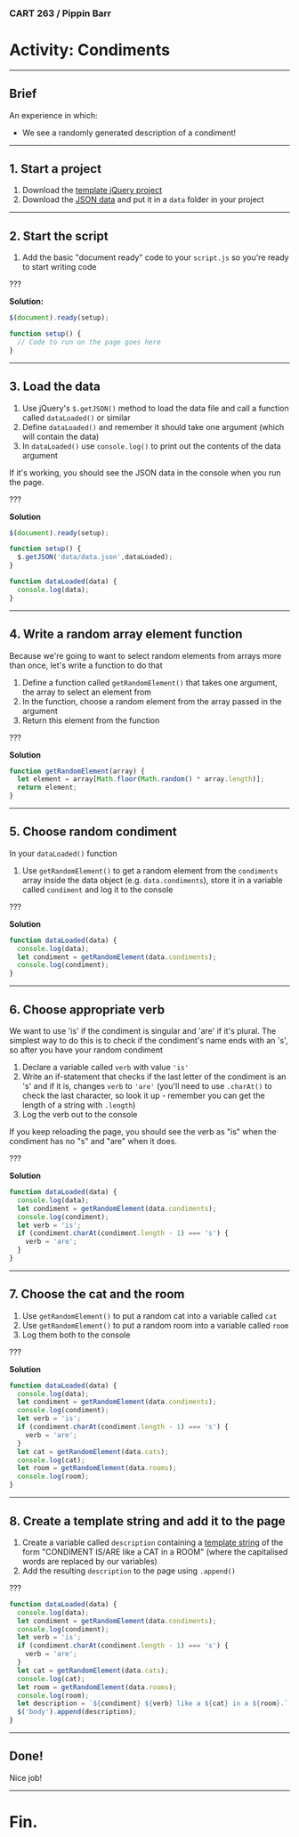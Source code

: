 ### CART 263 / Pippin Barr

# Activity: Condiments

---

## Brief

An experience in which:

- We see a randomly generated description of a condiment!

---

## 1. Start a project

1. Download the [template jQuery project](https://github.com/pippinbarr/cart263-2019/raw/master/templates/template-jquery-project.zip)
2. Download the [JSON data](https://raw.githubusercontent.com/pippinbarr/cart263-2019/master/activities/data/condiments/data/data.json) and put it in a `data` folder in your project

---

## 2. Start the script

1. Add the basic "document ready" code to your `script.js` so you're ready to start writing code

???

__Solution:__

```javascript
$(document).ready(setup);

function setup() {
  // Code to run on the page goes here
}
```

---

## 3. Load the data

1. Use jQuery's `$.getJSON()` method to load the data file and call a function called `dataLoaded()` or similar
2. Define `dataLoaded()` and remember it should take one argument (which will contain the data)
3. In `dataLoaded()` use `console.log()` to print out the contents of the data argument

If it's working, you should see the JSON data in the console when you run the page.

???

__Solution__

```javascript
$(document).ready(setup);

function setup() {
  $.getJSON('data/data.json',dataLoaded);
}

function dataLoaded(data) {
  console.log(data);
}
```

---

## 4. Write a random array element function

Because we're going to want to select random elements from arrays more than once, let's write a function to do that

1. Define a function called `getRandomElement()` that takes one argument, the array to select an element from
1. In the function, choose a random element from the array passed in the argument
1. Return this element from the function

???

__Solution__

```javascript
function getRandomElement(array) {
  let element = array[Math.floor(Math.random() * array.length)];
  return element;
}
```

---

## 5. Choose random condiment

In your `dataLoaded()` function

1. Use `getRandomElement()` to get a random element from the `condiments` array inside the data object (e.g. `data.condiments`), store it in a variable called `condiment` and log it to the console

???

__Solution__

```javascript
function dataLoaded(data) {
  console.log(data);
  let condiment = getRandomElement(data.condiments);
  console.log(condiment);
}
```

---

## 6. Choose appropriate verb

We want to use 'is' if the condiment is singular and 'are' if it's plural. The simplest way to do this is to check if the condiment's name ends with an 's', so after you have your random condiment

1. Declare a variable called `verb` with value `'is'`
2. Write an if-statement that checks if the last letter of the condiment is an 's' and if it is, changes `verb` to `'are'` (you'll need to use `.charAt()` to check the last character, so look it up - remember you can get the length of a string with `.length`)
3. Log the verb out to the console

If you keep reloading the page, you should see the verb as "is" when the condiment has no "s" and "are" when it does.

???

__Solution__

```javascript
function dataLoaded(data) {
  console.log(data);
  let condiment = getRandomElement(data.condiments);
  console.log(condiment);
  let verb = 'is';
  if (condiment.charAt(condiment.length - 1) === 's') {
    verb = 'are';
  }
}
```

---

## 7. Choose the cat and the room

1. Use `getRandomElement()` to put a random cat into a variable called `cat`
1. Use `getRandomElement()` to put a random room into a variable called `room`
1. Log them both to the console

???

__Solution__

```javascript
function dataLoaded(data) {
  console.log(data);
  let condiment = getRandomElement(data.condiments);
  console.log(condiment);
  let verb = 'is';
  if (condiment.charAt(condiment.length - 1) === 's') {
    verb = 'are';
  }
  let cat = getRandomElement(data.cats);
  console.log(cat);
  let room = getRandomElement(data.rooms);
  console.log(room);
}
```

---

## 8. Create a template string and add it to the page

1. Create a variable called `description` containing a [template string](https://developer.mozilla.org/en-US/docs/Web/JavaScript/Reference/Template_literals#Expression_interpolation) of the form "CONDIMENT IS/ARE like a CAT in a ROOM" (where the capitalised words are replaced by our variables)
2. Add the resulting `description` to the page using `.append()`

???

```javascript
function dataLoaded(data) {
  console.log(data);
  let condiment = getRandomElement(data.condiments);
  console.log(condiment);
  let verb = 'is';
  if (condiment.charAt(condiment.length - 1) === 's') {
    verb = 'are';
  }
  let cat = getRandomElement(data.cats);
  console.log(cat);
  let room = getRandomElement(data.rooms);
  console.log(room);
  let description = `${condiment} ${verb} like a ${cat} in a ${room}.`;
  $('body').append(description);
}
```

---

## Done!

Nice job!

---

# Fin.
